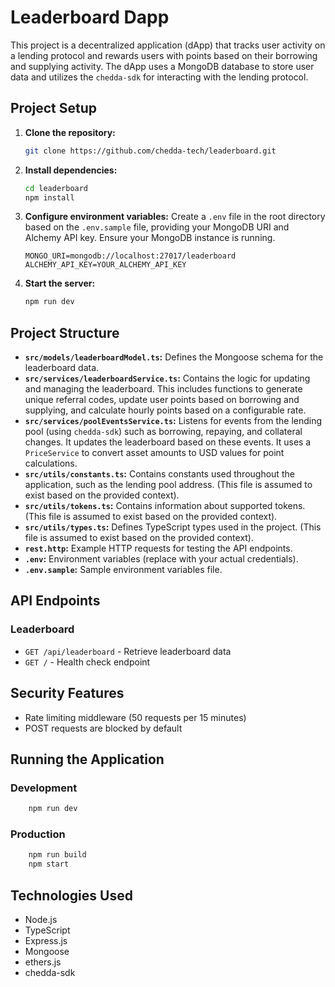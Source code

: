 # Leaderboard Dapp

This project is a decentralized application (dApp) that tracks user activity on a lending protocol and rewards users with points based on their borrowing and supplying activity. The dApp uses a MongoDB database to store user data and utilizes the `chedda-sdk` for interacting with the lending protocol.

## Project Setup

1. **Clone the repository:**

   ```bash
   git clone https://github.com/chedda-tech/leaderboard.git
   ```

2. **Install dependencies:**

   ```bash
   cd leaderboard
   npm install
   ```

3. **Configure environment variables:** Create a `.env` file in the root directory based on the `.env.sample` file, providing your MongoDB URI and Alchemy API key. Ensure your MongoDB instance is running.

   ```
   MONGO_URI=mongodb://localhost:27017/leaderboard
   ALCHEMY_API_KEY=YOUR_ALCHEMY_API_KEY
   ```

4. **Start the server:**
   ```bash
   npm run dev
   ```

## Project Structure

- **`src/models/leaderboardModel.ts`:** Defines the Mongoose schema for the leaderboard data.
- **`src/services/leaderboardService.ts`:** Contains the logic for updating and managing the leaderboard. This includes functions to generate unique referral codes, update user points based on borrowing and supplying, and calculate hourly points based on a configurable rate.
- **`src/services/poolEventsService.ts`:** Listens for events from the lending pool (using `chedda-sdk`) such as borrowing, repaying, and collateral changes. It updates the leaderboard based on these events. It uses a `PriceService` to convert asset amounts to USD values for point calculations.
- **`src/utils/constants.ts`:** Contains constants used throughout the application, such as the lending pool address. (This file is assumed to exist based on the provided context).
- **`src/utils/tokens.ts`:** Contains information about supported tokens. (This file is assumed to exist based on the provided context).
- **`src/utils/types.ts`:** Defines TypeScript types used in the project. (This file is assumed to exist based on the provided context).
- **`rest.http`:** Example HTTP requests for testing the API endpoints.
- **`.env`:** Environment variables (replace with your actual credentials).
- **`.env.sample`:** Sample environment variables file.

## API Endpoints

### Leaderboard

- `GET /api/leaderboard` - Retrieve leaderboard data
- `GET /` - Health check endpoint

## Security Features

- Rate limiting middleware (50 requests per 15 minutes)
- POST requests are blocked by default

## Running the Application

### Development

```bash
    npm run dev
```

### Production

```bash
    npm run build
    npm start
```

## Technologies Used

- Node.js
- TypeScript
- Express.js
- Mongoose
- ethers.js
- chedda-sdk

```

```
